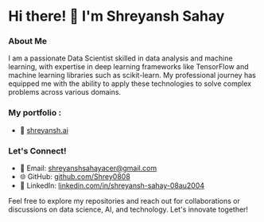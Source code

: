 # Hi there! 👋 I'm Shreyansh Sahay

### About Me
I am a passionate Data Scientist skilled in data analysis and machine learning, with expertise in deep learning frameworks like TensorFlow and machine learning libraries such as scikit-learn. My professional journey has equipped me with the ability to apply these technologies to solve complex problems across various domains.

### My portfolio : 
- 🔗 [shreyansh.ai](http://shreyansh.ai.fairuse.org/)
### Let's Connect!
- 📧 Email: shreyanshsahayacer@gmail.com
- 🌐 GitHub: [github.com/Shrey0808](https://github.com/Shrey0808)
- 💼 LinkedIn: [linkedin.com/in/shreyansh-sahay-08au2004](https://www.linkedin.com/in/shreyansh-sahay-08au2004)

Feel free to explore my repositories and reach out for collaborations or discussions on data science, AI, and technology. Let's innovate together!
